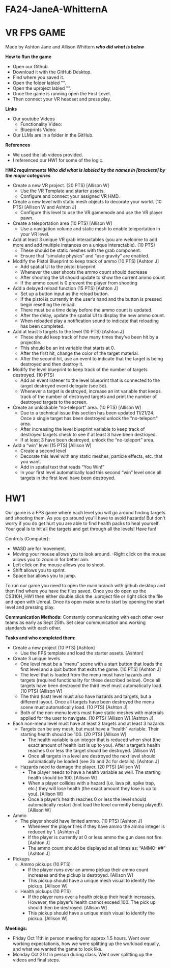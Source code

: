 # FA24-JaneA-WhitternA

# VR FPS GAME
Made by Ashton Jane and Allison Whittern ***who did what is below***

**How to Run the game**
- Open our Github.
- Download it with the GitHub Desktop.
- Find where you saved it.
- Open the folder labled "".
- Open the uproject labled "".
- Once the game is running open the First Level.
- Then connect your VR headset and press play.
  
**Links**
- Our youtube Videos
  - Functionality Video:
  - Blueprints Video: 
- Our LLMs are in a folder in the GitHub.
  
**References**
- We used the lab videos provided.
- I referenced our HW1 for some of the logic.
  
**HW2 requirnments**
***Who did what is labeled by the names in [brackets] by the major categories***
- Create a new VR project. (20 PTS) [Allison W]
  - Use the VR Template and starter assets.
  - Configure and connect your assigned VR HMD.
- Create a new level with static mesh objects to decorate your world. (10 PTS) [Allison W and Ashton J]
  - Configure this level to use the VR gamemode and use the VR player pawn.
- Create a teleportation area (10 PTS) [Allison W]
  - Use a navigation volume and static mesh to enable teleportation in your VR level.
- Add at least 3 unique VR grab interactables (you are welcome to add more and add multiple instances on a unique interactable). (10 PTS)
  - These should be static meshes with the grab component.
  - Ensure that “simulate physics” and “use gravity” are enabled.
- Modify the Pistol Blueprint to keep track of ammo (10 PTS) [Ashton J]
  - Add spatial UI to the pistol blueprint
  - Whenever the user shoots the ammo count should decrease
  - After shooting the UI should update to show the current ammo count
  - If the ammo count is 0 prevent the player from shooting
- Add a delayed reload function (15 PTS) [Ashton J]
  - Set up a button input as the reload button.
  - If the pistol is currently in the user’s hand and the button is pressed begin resetting the reload.
  - There must be a time delay before the ammo count is updated.
  - After the delay, update the spatial UI to display the new ammo count.
  - When reloaded play a notification sound to indicate that reloading has been completed.
- Add at least 5 targets to the level (10 PTS) [Ashton J]
  - These should keep track of how many times they’ve been hit by a projectile.
  - This should be an int variable that starts at 0.
  - After the first hit, change the color of the target material.
  - After the second hit, use an event to indicate that the target is being destroyed and then destroy it.
- Modify the level blueprint to keep track of the number of targets destroyed. (10 PTS)
  - Add an event listener to the level blueprint that is connected to the target destroyed event delegate (see 5d).
  - Whenever a target is destroyed, increase an int variable that keeps track of the number of destroyed targets and print the number of destroyed targets to the screen.
- Create an unlockable “no-teleport” area. (10 PTS) [Allison W]
  - Due to a technical issue this section has been updated 11/21/24. Once a single target has been destroyed unlock the "no-teleport" area.
  - After increasing the level blueprint variable to keep track of destroyed targets check to see if at least 3 have been destroyed.
  - If at least 3 have been destroyed, unlock the “no-teleport” area.
- Add a “win” level (15 PTS) [Allison W]
  - Create a second level
  - Decorate this level with any static meshes, particle effects, etc. that you want.
  - Add in spatial text that reads “You Win!”
  - In your first level automatically load this second “win” level once all targets in the first level have been destroyed.


# HW1
Our game is a FPS game where each level you will go around finding targets and shooting them. As you go around you'll have to avoid hazards! But don't worry if you do get hurt you are able to find health packs to heal yourself. Your goal is to hit all the targets and get through all the levels! Have fun!

Controls (Computer):
- WASD are for movement.
- Moving your mouse allows you to look around.
 -Right click on the mouse allows you to zoom in for better aim.
- Left click on the mouse allows you to shoot. 
- Shift allows you to sprint.
- Space bar allows you to jump.

To run our game you need to open the main branch with github desktop and then find where you have the files saved. Once you do open up the CS310H_HW1 then either double click the .uproject file or right click the file and open with Unreal. Once its open make sure to start by opening the start level and pressing play.

**Communication Methods:**
Constantly communicating with each other over teams as early as Sept 25th.
Set clear communication and working standards with each other.

**Tasks and who completed them:**
- Create a new project (10 PTS) [Ashton]
    - Use the FPS template and load the starter assets. [Ashton]
- Create 3 unique levels 
    - One level must be a “menu” scene with a start button that loads the first level and a quit button that exits the game. (10 PTS) [Ashton J]
    - The level that is loaded from the menu must have hazards and targets (required functionality for these described below). Once all targets have been destroyed the third level must automatically load. (10 PTS) [Allison W]
    - The third (last) level must also have hazards and targets, but a different layout. Once all targets have been destroyed the menu scene must automatically load. (10 PTS) [Ashton J]
    - Both of the non-menu levels must have static meshes with materials applied for the user to navigate. (10 PTS) [Allison W] [Ashton J]
- Each non-menu level must have at least 3 targets and at least 3 hazards 
    - Targets can be any mesh, but must have a “health” variable. Their starting health should be 100. (20 PTS) [Allison W]
      - The health variable is an integer that is reduced when shot (the exact amount of health lost is up to you). After a target’s health reaches 0 or less the target should be destroyed. [Allison W]
      - Once all targets in a level are destroyed the next level should automatically be loaded (see 2b and 2c for details). [Ashton J]
    - Hazards need to damage the player. (20 PTS) [Allison W]
      - The player needs to have a health variable as well. The starting health should be 100. [Allison W]
      - When a player collides with a hazard (i.e. lava pit, spike trap, etc.) they will lose health (the exact amount they lose is up to you). [Allison W]
      - Once a player’s health reaches 0 or less the level should automatically restart (hint load the level currently being played!). [Allison W]
- Ammo
    - The player should have limited ammo. (10 PTS) [Ashton J]
      - Whenever the player fires if they have ammo the ammo integer is reduced by 1. [Ashton J]
      - If the player is currently at 0 or less ammo the gun does not fire. [Ashton J]
      - The ammo count should be displayed at all times as: “AMMO: ##” [Ashton J]
- Pickups
    - Ammo pickups (10 PTS) 
      - If the player runs over an ammo pickup their ammo count increases and the pickup is destroyed. [Allison W]
      - This pickup should have a unique mesh visual to identify the pickup. [Allison W]
    - Health pickups (10 PTS) 
      - If the player runs over a health pickup their health increases. However, the player’s health cannot exceed 100. The pick up should then be destroyed. [Allison W]
      - This pickup should have a unique mesh visual to identify the pickup. [Allison W]

**Meetings:**
- Friday Oct 11th in person meeting for approx 1.5 hours. Went over working expectationis, how we were splitting up the workload equally, and what we wanted the game to look like.
- Monday Oct 21st in person during class. Went over splitting up the videos and final steps.
